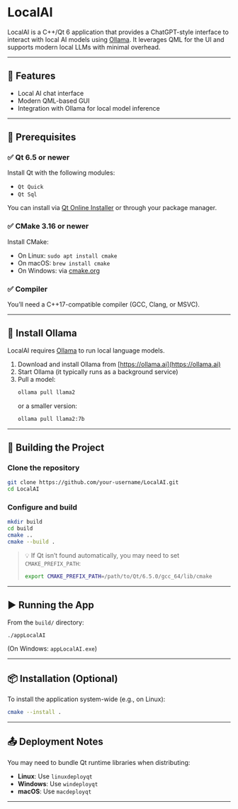 # LocalAI

LocalAI is a C++/Qt 6 application that provides a ChatGPT-style interface to interact with local AI models using [Ollama](https://ollama.ai). It leverages QML for the UI and supports modern local LLMs with minimal overhead.

---

## 🚀 Features

- Local AI chat interface
- Modern QML-based GUI
- Integration with Ollama for local model inference

---

## 🧰 Prerequisites

### ✅ Qt 6.5 or newer

Install Qt with the following modules:

- `Qt Quick`
- `Qt Sql`

You can install via [Qt Online Installer](https://www.qt.io/download) or through your package manager.

### ✅ CMake 3.16 or newer

Install CMake:

- On Linux: `sudo apt install cmake`
- On macOS: `brew install cmake`
- On Windows: via [cmake.org](https://cmake.org/download/)

### ✅ Compiler

You’ll need a C++17-compatible compiler (GCC, Clang, or MSVC).

---

## 🧠 Install Ollama

LocalAI requires [Ollama](https://ollama.ai) to run local language models.

1. Download and install Ollama from [https://ollama.ai](https://ollama.ai)
2. Start Ollama (it typically runs as a background service)
3. Pull a model:
   ```bash
   ollama pull llama2
   ```
   or a smaller version:
   ```bash
   ollama pull llama2:7b
   ```

---

## 🔧 Building the Project

### Clone the repository

```bash
git clone https://github.com/your-username/LocalAI.git
cd LocalAI
```

### Configure and build

```bash
mkdir build
cd build
cmake ..
cmake --build .
```

> 💡 If Qt isn’t found automatically, you may need to set `CMAKE_PREFIX_PATH`:
> ```bash
> export CMAKE_PREFIX_PATH=/path/to/Qt/6.5.0/gcc_64/lib/cmake
> ```

---

## ▶️ Running the App

From the `build/` directory:

```bash
./appLocalAI
```

(On Windows: `appLocalAI.exe`)

---

## 📦 Installation (Optional)

To install the application system-wide (e.g., on Linux):

```bash
cmake --install .
```

---

## 📤 Deployment Notes

You may need to bundle Qt runtime libraries when distributing:

- **Linux**: Use `linuxdeployqt`
- **Windows**: Use `windeployqt`
- **macOS**: Use `macdeployqt`

---
